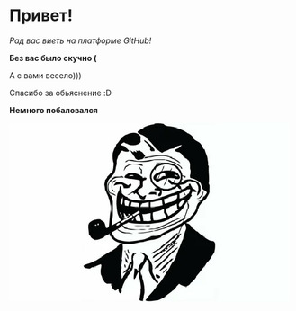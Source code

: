 # Привет!

*Рад вас виеть на платформе GitHub!*

__Без вас было скучно (__

А с вами весело)))

Спасибо за обьяснение :D

**Немного побаловался**

![Должен быть мем](mem.jpg) 